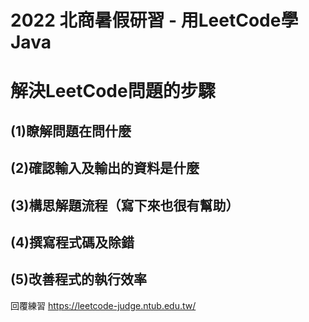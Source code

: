 # 2022 北商暑假研習 - 用LeetCode學Java

# 解決LeetCode問題的步驟
## (1)瞭解問題在問什麼
## (2)確認輸入及輸出的資料是什麼
## (3)構思解題流程（寫下來也很有幫助）
## (4)撰寫程式碼及除錯
## (5)改善程式的執行效率

回覆練習 https://leetcode-judge.ntub.edu.tw/
